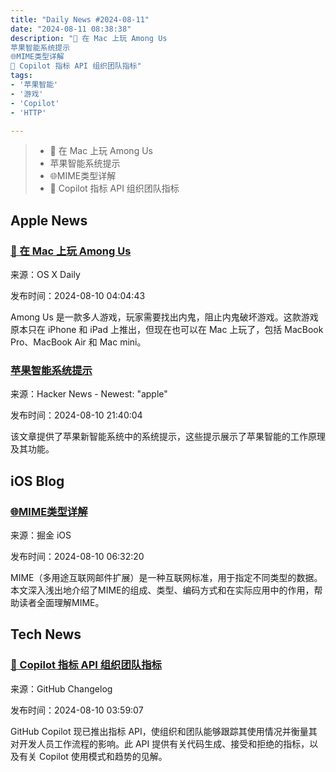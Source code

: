 ```yaml
---
title: "Daily News #2024-08-11"
date: "2024-08-11 08:38:38"
description: "🌟 在 Mac 上玩 Among Us
苹果智能系统提示
🌐MIME类型详解
🎉 Copilot 指标 API 组织团队指标"
tags: 
- '苹果智能'
- '游戏'
- 'Copilot'
- 'HTTP'

---
```


> - 🌟 在 Mac 上玩 Among Us
> - 苹果智能系统提示
> - 🌐MIME类型详解
> - 🎉 Copilot 指标 API 组织团队指标

## Apple News

### [🌟 在 Mac 上玩 Among Us](https://osxdaily.com/2024/08/09/how-to-play-among-us-on-mac/)

来源：OS X Daily

发布时间：2024-08-10 04:04:43

Among Us 是一款多人游戏，玩家需要找出内鬼，阻止内鬼破坏游戏。这款游戏原本只在 iPhone 和 iPad 上推出，但现在也可以在 Mac 上玩了，包括 MacBook Pro、MacBook Air 和 Mac mini。

### [苹果智能系统提示](https://github.com/Explosion-Scratch/apple-intelligence-prompts)

来源：Hacker News - Newest: "apple"

发布时间：2024-08-10 21:40:04

该文章提供了苹果新智能系统中的系统提示，这些提示展示了苹果智能的工作原理及其功能。

## iOS Blog

### [🌐MIME类型详解](https://juejin.cn/post/7401060368087040038)

来源：掘金 iOS

发布时间：2024-08-10 06:32:20

MIME（多用途互联网邮件扩展）是一种互联网标准，用于指定不同类型的数据。本文深入浅出地介绍了MIME的组成、类型、编码方式和在实际应用中的作用，帮助读者全面理解MIME。

## Tech News

### [🎉 Copilot 指标 API 组织团队指标](https://github.blog/changelog/2024-08-09-copilot-metrics-api-organization-team-metrics)

来源：GitHub Changelog

发布时间：2024-08-10 03:59:07

GitHub Copilot 现已推出指标 API，使组织和团队能够跟踪其使用情况并衡量其对开发人员工作流程的影响。此 API 提供有关代码生成、接受和拒绝的指标，以及有关 Copilot 使用模式和趋势的见解。
